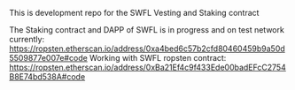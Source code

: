 This is development repo for the SWFL Vesting and Staking contract

The Staking contract and DAPP of SWFL is in progress and on test network currently: https://ropsten.etherscan.io/address/0xa4bed6c57b2cfd80460459b9a50d5509877e007e#code
Working with SWFL ropsten contract: https://ropsten.etherscan.io/address/0xBa21Ef4c9f433Ede00badEFcC2754B8E74bd538A#code
